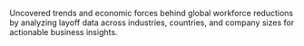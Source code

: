 Uncovered trends and economic forces behind global workforce
reductions by analyzing layoff data across industries,
countries, and company sizes for actionable business insights.
